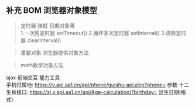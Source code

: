 ## 补充 BOM  浏览器对象模型  
> 定时器   弹框  日期对象等  
1.一次性定时器  setTimeout()
2.循环多次定时器 setInterval()
3.清除定时器 clearInterval()


>重要对象   浏览器提供对象方法  



>math数学对象方法  


ajax 前端交互 能力工具  
手机归属地: https://v.api.aa1.cn/api/phone/guishu-api.php?phone= 参数
十二生肖接口: https://zj.v.api.aa1.cn/api/Age-calculation/?birthday=  出生日期(格式)



